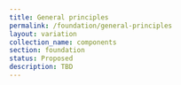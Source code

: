 ```yaml
---
title: General principles
permalink: /foundation/general-principles
layout: variation
collection_name: components
section: foundation
status: Proposed
description: TBD
---
```


